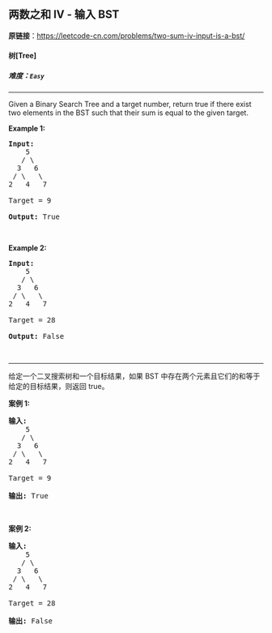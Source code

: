 ## 两数之和 IV - 输入 BST

**原链接**：<https://leetcode-cn.com/problems/two-sum-iv-input-is-a-bst/>

#### 树[Tree]    

##### 难度：**`Easy`**

----- 
<p>Given a Binary Search Tree and a target number, return true if there exist two elements in the BST such that their sum is equal to the given target.</p>

<p><b>Example 1:</b></p>

<pre>
<b>Input:</b> 
    5
   / \
  3   6
 / \   \
2   4   7

Target = 9

<b>Output:</b> True
</pre>

<p>&nbsp;</p>

<p><b>Example 2:</b></p>

<pre>
<b>Input:</b> 
    5
   / \
  3   6
 / \   \
2   4   7

Target = 28

<b>Output:</b> False
</pre>

<p>&nbsp;</p>


----- 
<p>给定一个二叉搜索树和一个目标结果，如果 BST 中存在两个元素且它们的和等于给定的目标结果，则返回 true。</p>

<p><strong>案例 1:</strong></p>

<pre>
<strong>输入:</strong> 
    5
   / \
  3   6
 / \   \
2   4   7

Target = 9

<strong>输出:</strong> True
</pre>

<p>&nbsp;</p>

<p><strong>案例 2:</strong></p>

<pre>
<strong>输入:</strong> 
    5
   / \
  3   6
 / \   \
2   4   7

Target = 28

<strong>输出:</strong> False
</pre>

<p>&nbsp;</p>
